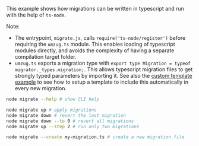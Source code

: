 This example shows how migrations can be written in typescript and run with the help of `ts-node`.

Note:
- The entrypoint, `migrate.js`, calls `require('ts-node/register')` before requiring the `umzug.ts` module. This enables loading of typescript modules directly, and avoids the complexity of having a separate compilation target folder.
- `umzug.ts` exports a migration type with `export type Migration = typeof migrator._types.migration;`. This allows typescript migration files to get strongly typed parameters by importing it. See also the [custom template example](../5.custom-template) to see how to setup a template to include this automatically in every new migration.

```bash
node migrate --help # show CLI help

node migrate up # apply migrations
node migrate down # revert the last migration
node migrate down --to 0 # revert all migrations
node migrate up --step 2 # run only two migrations

node migrate --create my-migration.ts # create a new migration file
```
